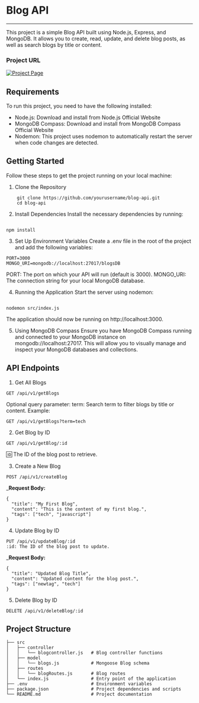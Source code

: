 
# Blog API

---------------------------------------------------------------------------------------------

This project is a simple Blog API built using Node.js, Express, and MongoDB. It allows you to create, read, update, and delete blog posts, as well as search blogs by title or content.

### Project URL
[![Project Page](https://img.shields.io/badge/Project%20Page-Click%20Here-brightgreen)](https://roadmap.sh/projects/blogging-platform-api)

## Requirements
To run this project, you need to have the following installed:

* Node.js: Download and install from Node.js Official Website
* MongoDB Compass: Download and install from MongoDB Compass Official Website
* Nodemon: This project uses nodemon to automatically restart the server when code changes are detected.


## Getting Started
Follow these steps to get the project running on your local machine:

1. Clone the Repository
```
    git clone https://github.com/yourusername/blog-api.git
    cd blog-api

```

2. Install Dependencies
Install the necessary dependencies by running:
```

npm install

```

3. Set Up Environment Variables
Create a .env file in the root of the project and add the following variables:
```
PORT=3000
MONGO_URI=mongodb://localhost:27017/blogsDB

```
PORT: The port on which your API will run (default is 3000).
MONGO_URI: The connection string for your local MongoDB database.


4. Running the Application
Start the server using nodemon:
```

nodemon src/index.js

```

The application should now be running on http://localhost:3000.

5. Using MongoDB Compass
Ensure you have MongoDB Compass running and connected to your MongoDB instance on mongodb://localhost:27017. This will allow you to visually manage and inspect your MongoDB databases and collections.

## API Endpoints
1. Get All Blogs
```
GET /api/v1/getBlogs
```

Optional query parameter:
term: Search term to filter blogs by title or content.
Example:
```
GET /api/v1/getBlogs?term=tech
```
2. Get Blog by ID
```
GET /api/v1/getBlog/:id
```
:id: The ID of the blog post to retrieve.

3. Create a New Blog
```
POST /api/v1/createBlog
```
___Request Body:__
```
{
  "title": "My First Blog",
  "content": "This is the content of my first blog.",
  "tags": ["tech", "javascript"]
}
```
4. Update Blog by ID
```
PUT /api/v1/updateBlog/:id
:id: The ID of the blog post to update.
```

___Request Body:__
```
{
  "title": "Updated Blog Title",
  "content": "Updated content for the blog post.",
  "tags": ["newtag", "tech"]
}
```

5. Delete Blog by ID
```
DELETE /api/v1/deleteBlog/:id
```

## Project Structure

```
├── src
│   ├── controller
│   │   └── blogcontroller.js   # Blog controller functions
│   ├── model
│   │   └── blogs.js            # Mongoose Blog schema
│   ├── routes
│   │   └── blogRoutes.js       # Blog routes
│   └── index.js                # Entry point of the application
├── .env                        # Environment variables
├── package.json                # Project dependencies and scripts
└── README.md                   # Project documentation

```